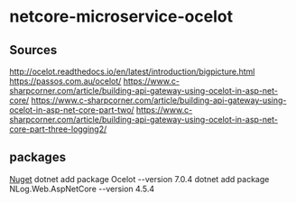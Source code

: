 # netcore-microservice-ocelot

## Sources
http://ocelot.readthedocs.io/en/latest/introduction/bigpicture.html
https://passos.com.au/ocelot/
https://www.c-sharpcorner.com/article/building-api-gateway-using-ocelot-in-asp-net-core/
https://www.c-sharpcorner.com/article/building-api-gateway-using-ocelot-in-asp-net-core-part-two/
https://www.c-sharpcorner.com/article/building-api-gateway-using-ocelot-in-asp-net-core-part-three-logging2/

## packages

[Nuget](https://www.nuget.org/packages/)
dotnet add package Ocelot --version 7.0.4
dotnet add package NLog.Web.AspNetCore --version 4.5.4